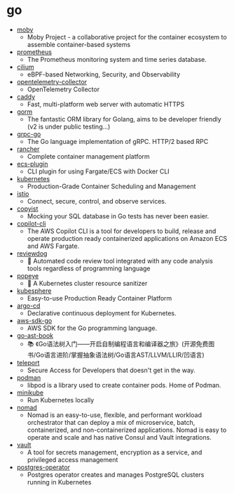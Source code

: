 # go
- [moby](https://github.com/moby/moby)
  - Moby Project - a collaborative project for the container ecosystem to assemble container-based systems
- [prometheus](https://github.com/prometheus/prometheus)
  - The Prometheus monitoring system and time series database.
- [cilium](https://github.com/cilium/cilium)
  - eBPF-based Networking, Security, and Observability
- [opentelemetry-collector](https://github.com/open-telemetry/opentelemetry-collector)
  - OpenTelemetry Collector
- [caddy](https://github.com/caddyserver/caddy)
  - Fast, multi-platform web server with automatic HTTPS
- [gorm](https://github.com/go-gorm/gorm)
  - The fantastic ORM library for Golang, aims to be developer friendly (v2 is under public testing...)
- [grpc-go](https://github.com/grpc/grpc-go)
  - The Go language implementation of gRPC. HTTP/2 based RPC
- [rancher](https://github.com/rancher/rancher)
  - Complete container management platform
- [ecs-plugin](https://github.com/docker/ecs-plugin)
  - CLI plugin for using Fargate/ECS with Docker CLI
- [kubernetes](https://github.com/kubernetes/kubernetes)
  - Production-Grade Container Scheduling and Management
- [istio](https://github.com/istio/istio)
  - Connect, secure, control, and observe services.
- [copyist](https://github.com/cockroachdb/copyist)
  - Mocking your SQL database in Go tests has never been easier.
- [copilot-cli](https://github.com/aws/copilot-cli)
  - The AWS Copilot CLI is a tool for developers to build, release and operate production ready containerized applications on Amazon ECS and AWS Fargate.
- [reviewdog](https://github.com/reviewdog/reviewdog)
  - 🐶 Automated code review tool integrated with any code analysis tools regardless of programming language
- [popeye](https://github.com/derailed/popeye)
  - 👀 A Kubernetes cluster resource sanitizer
- [kubesphere](https://github.com/kubesphere/kubesphere)
  - Easy-to-use Production Ready Container Platform
- [argo-cd](https://github.com/argoproj/argo-cd)
  - Declarative continuous deployment for Kubernetes.
- [aws-sdk-go](https://github.com/aws/aws-sdk-go)
  - AWS SDK for the Go programming language.
- [go-ast-book](https://github.com/chai2010/go-ast-book)
  - 📚 《Go语法树入门——开启自制编程语言和编译器之旅》(开源免费图书/Go语言进阶/掌握抽象语法树/Go语言AST/LLVM/LLIR/凹语言)
- [teleport](https://github.com/gravitational/teleport)
  - Secure Access for Developers that doesn't get in the way.
- [podman](https://github.com/containers/podman)
  - libpod is a library used to create container pods. Home of Podman.
- [minikube](https://github.com/kubernetes/minikube)
  - Run Kubernetes locally
- [nomad](https://github.com/hashicorp/nomad)
  - Nomad is an easy-to-use, flexible, and performant workload orchestrator that can deploy a mix of microservice, batch, containerized, and non-containerized applications. Nomad is easy to operate and scale and has native Consul and Vault integrations.
- [vault](https://github.com/hashicorp/vault)
  - A tool for secrets management, encryption as a service, and privileged access management
- [postgres-operator](https://github.com/zalando/postgres-operator)
  - Postgres operator creates and manages PostgreSQL clusters running in Kubernetes
